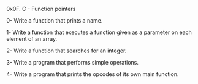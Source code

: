 0x0F. C - Function pointers

0- Write a function that prints a name.

1- Write a function that executes a function given as a parameter on each element of an array.

2- Write a function that searches for an integer.

3- Write a program that performs simple operations.

4- Write a program that prints the opcodes of its own main function.
